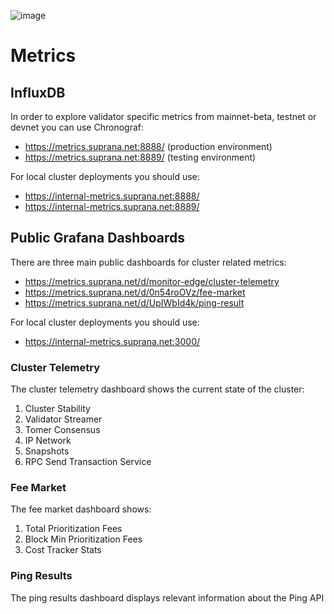 ![image](https://user-images.githubusercontent.com/110216567/184346286-94e0b45f-19e9-4fc9-a1a3-2e50c6f12bf8.png)

# Metrics

## InfluxDB

In order to explore validator specific metrics from mainnet-beta, testnet or devnet you can use Chronograf:

* https://metrics.suprana.net:8888/ (production environment)
* https://metrics.suprana.net:8889/ (testing environment)

For local cluster deployments you should use:

* https://internal-metrics.suprana.net:8888/
* https://internal-metrics.suprana.net:8889/

## Public Grafana Dashboards

There are three main public dashboards for cluster related metrics:

* https://metrics.suprana.net/d/monitor-edge/cluster-telemetry
* https://metrics.suprana.net/d/0n54roOVz/fee-market
* https://metrics.suprana.net/d/UpIWbId4k/ping-result

For local cluster deployments you should use:

* https://internal-metrics.suprana.net:3000/

### Cluster Telemetry

The cluster telemetry dashboard shows the current state of the cluster:

1. Cluster Stability
2. Validator Streamer
3. Tomer Consensus
4. IP Network
5. Snapshots
6. RPC Send Transaction Service

### Fee Market

The fee market dashboard shows:

1. Total Prioritization Fees
2. Block Min Prioritization Fees
3. Cost Tracker Stats

### Ping Results

The ping results dashboard displays relevant information about the Ping API
